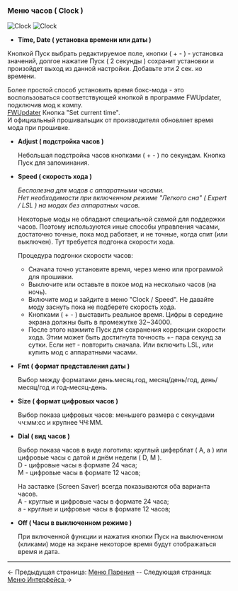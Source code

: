 ### Меню часов ( Clock )
![Clock](http://i345.photobucket.com/albums/p374/ClockSelect/eVic/clock_zpsmrvulkdd.png)
![Clock](http://i345.photobucket.com/albums/p374/ClockSelect/eVic/clock_zpsmrvulkdd.png)

  * __Time, Date ( установка времени или даты )__

  Кнопкой Пуск выбрать редактируемое поле, кнопки ( + - ) - установка значений, долгое нажатие Пуск ( 2 секунды ) сохранит установки и произойдет выход из данной настройки. Добавьте эти 2 сек. ко времени.

  Более простой способ установить время бокс-мода - это воспользоваться соответствующей кнопкой в программе FWUpdater, подключив мод к компу.  
  [FWUpdater](https://www.dropbox.com/s/83zd19gu05pl3r6/EvicVTCFont.rar?dl=1) Кнопка "Set current time".  
  И официальный прошивальщик от производителя обновляет время мода при прошивке.
  
  * __Adjust ( подстройка часов )__

    Небольшая подстройка часов кнопками ( + - ) по секундам. Кнопка Пуск для запоминания. 

  * __Speed ( скорость хода )__

    *Бесполезна для модов с аппаратными часами.*  
    *Нет необходимости при включенном режиме "Легкого сна" ( Expert / LSL ) на модах без аппаратных часов.*  
  
    Некоторые моды не обладают специальной схемой для поддержки часов. Поэтому используются иные способы управления часами, достаточно точные, пока мод работает, и не точные, когда спит (или выключен). Тут требуется подгонка скорости хода.
    
    Процедура подгонки скорости часов:
      * Сначала точно установите время, через меню или программой для прошивки.
      * Выключите или оставьте в покое мод на несколько часов (на ночь).
      * Включите мод и зайдите в меню "Clock / Speed". Не давайте моду заснуть пока не подберете скорость хода.
      * Кнопками ( + - ) выставить реальное время. Цифры в середине экрана должны быть в промежутке 32~34000.
      * После этого нажмите Пуск для сохранения коррекции скорости хода. Этим может быть достигнута точность +- пара секунд за сутки. Если нет - повторить сначала. Или включить LSL, или купить мод с аппаратными часами. 
  
  * __Fmt ( формат представления даты )__

    Выбор между форматами день.месяц.год, месяц/день/год, день/месяц/год и год-месяц-день.

  * __Size ( формат цифровых часов )__

    Выбор показа цифровых часов: меньшего размера с секундами чч:мм:сс и крупнее ЧЧ:ММ.

  * __Dial ( вид часов )__

    Выбор показа часов в виде логотипа: круглый циферблат ( A, a ) или цифровые часы с датой и днём недели ( D, M ).  
    D - цифровые часы в формате 24 часа;  
    М - цифровые часы в формате 12 часов;

    На заставке (Screen Saver) всегда показываются оба варианта часов.  
    A - круглые и цифровые часы в формате 24 часа;  
    a - круглые и цифровые часы в формате 12 часов;
  
  * __Off ( Часы в выключенном режиме )__

    При включенной функции и нажатия кнопки Пуск на выключенном (кликами) моде на экране некоторое время будут отображаться время и дата.
  
-----

← Предыдущая страница: [Меню Парения](vaping_ru.md) --  Следующая страница: [Меню Интерфейса ](interface_ru.md)→